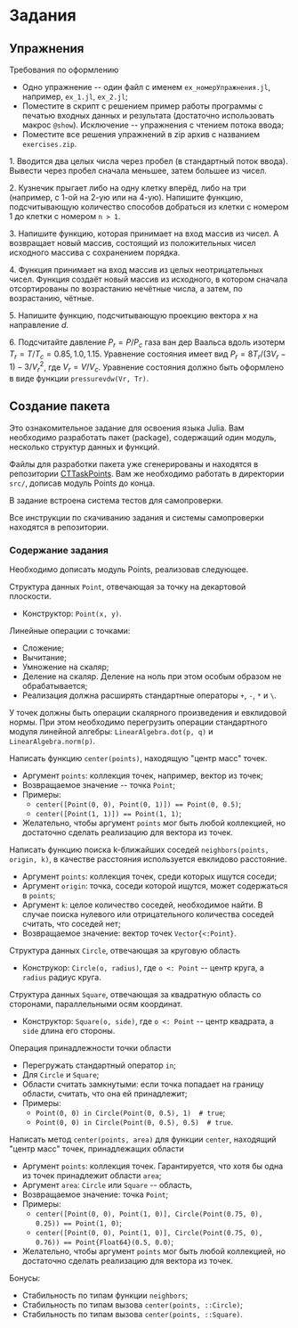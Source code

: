 # Задания

## Упражнения

Требования по оформлению

- Одно упражнение -- один файл с именем `ex_номерУпражнения.jl`, например, `ex_1.jl`, `ex_2.jl`;
- Поместите в скрипт с решением пример работы программы с печатью входных данных и результата (достаточно использовать макрос `@show`).
  Исключение -- упражнения с чтением потока ввода;
- Поместите все решения упражнений в zip архив с названием `exercises.zip`.

1\.
Вводится два целых числа через пробел (в стандартный поток ввода).
Вывести через пробел сначала меньшее, затем большее из чисел.

2\.
Кузнечик прыгает либо на одну клетку вперёд, либо на три (например, с 1-ой на 2-ую или на 4-ую).
Напишите функцию, подсчитывающую количество способов добраться из клетки с номером 1 до клетки с номером `n > 1`.

3\.
Напишите функцию, которая принимает на вход массив из чисел.
А возвращает новый массив, состоящий из положительных чисел исходного массива с сохранением порядка.

4\.
Функция принимает на вход массив из целых неотрицательных чисел.
Функция создаёт новый массив из исходного, в котором сначала отсортированы по возрастанию нечётные числа, а затем, по возрастанию, чётные.

5\.
Напишите функцию, подсчитывающую проекцию вектора $x$ на направление $d$.

6\.
Подсчитайте давление $P_r = P / P_c$ газа ван дер Ваальса вдоль изотерм $T_r = T / T_c = 0.85, 1.0, 1.15$.
Уравнение состояния имеет вид $P_r = 8 T_r / (3 V_r - 1) - 3 / V_r^2$, где $V_r = V / V_c$.
Уравнение состояния должно быть оформлено в виде функции `pressurevdw(Vr, Tr)`.

## Создание пакета

Это ознакомительное задание для освоения языка Julia. Вам необходимо разработать пакет (package), содержащий один модуль, несколько структур данных и функций.

Файлы для разработки пакета уже сгенерированы и находятся в репозитории [CTTaskPoints](https://github.com/stepanzh/CTTaskPoints). Вам же необходимо работать в директории `srс/`, дописав модуль Points до конца.

В задание встроена система тестов для самопроверки.

Все инструкции по скачиванию задания и системы самопроверки находятся в репозитории.

### Содержание задания

Необходимо дописать модуль Points, реализовав следующее.

Структура данных `Point`, отвечающая за точку на декартовой плоскости.

- Конструктор: `Point(x, y)`.

Линейные операции с точками:

- Сложение;
- Вычитание;
- Умножение на скаляр;
- Деление на скаляр. Деление на ноль при этом особым образом не обрабатывается;
- Реализация должна расширять стандартные операторы `+`, `-`, `*` и `\`.

У точек должны быть операции скалярного произведения и евклидовой нормы. При этом необходимо перегрузить операции стандартного модуля линейной алгебры: `LinearAlgebra.dot(p, q)` и `LinearAlgebra.norm(p)`.

Написать функцию `center(points)`, находящую "центр масс" точек.

- Аргумент `points`: коллекция точек, например, вектор из точек;
- Возвращаемое значение -- точка `Point`;
- Примеры:
  + `center([Point(0, 0), Point(0, 1)]) == Point(0, 0.5)`;
  + `center([Point(1, 1)]) == Point(1, 1)`;
- Желательно, чтобы аргумент `points` мог быть любой коллекцией, но достаточно сделать реализацию для вектора из точек.

Написать функцию поиска k-ближайших соседей `neighbors(points, origin, k)`, в качестве расстояния используется евклидово расстояние.

- Аргумент `points`: коллекция точек, среди которых ищутся соседи;
- Аргумент `origin`: точка, соседи которой ищутся, может содержаться в `points`;
- Аргумент `k`: целое количество соседей, необходимое найти. В случае поиска нулевого или отрицательного количества соседей считать, что соседей нет;
- Возвращаемое значение: вектор точек `Vector{<:Point}`.

Структура данных `Circle`, отвечающая за круговую область

- Конструкор: `Circle(o, radius)`, где `o <: Point` -- центр круга, а `radius` радиус круга.

Структура данных `Square`, отвечающая за квадратную область со сторонами, параллельными осям координат.

- Конструктор: `Square(o, side)`, где `o <: Point` -- центр квадрата, а `side` длина его стороны.

Операция принадлежности точки области

- Перегружать стандартный оператор `in`;
- Для `Circle` и `Square`;
- Области считать замкнутыми: если точка попадает на границу области, считать, что она ей принадлежит;
- Примеры:
  +  `Point(0, 0) in Circle(Point(0, 0.5), 1)  # true`;
  + `Point(0, 0) in Circle(Point(0, 0.5), 0.5)  # true`.

Написать метод `center(points, area)` для функции `center`, находящий "центр масс" точек, принадлежащих области

- Аргумент `points`: коллекция точек. Гарантируется, что хотя бы одна из точек принадлежит области `area`;
- Аргумент `area`: `Circle` или `Square` -- область, 
- Возвращаемое значение: точка `Point`;
- Примеры:
  + `center([Point(0, 0), Point(1, 0)], Circle(Point(0.75, 0), 0.25)) == Point(1, 0)`;
  + `center([Point(0, 0), Point(1, 0)], Circle(Point(0.75, 0), 0.76)) == Point{Float64}(0.5, 0.0)`;
- Желательно, чтобы аргумент `points` мог быть любой коллекцией, но достаточно сделать реализацию для вектора из точек.
  
Бонусы:

- Стабильность по типам функции `neighbors`;
- Стабильность по типам вызова `center(points, ::Circle)`;
- Стабильность по типам вызова `center(points, ::Square)`.
